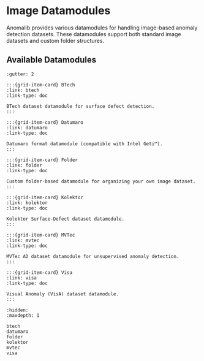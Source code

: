 # Image Datamodules

Anomalib provides various datamodules for handling image-based anomaly detection datasets. These datamodules support both standard image datasets and custom folder structures.

## Available Datamodules

```{grid} 3
:gutter: 2

:::{grid-item-card} BTech
:link: btech
:link-type: doc

BTech dataset datamodule for surface defect detection.
:::

:::{grid-item-card} Datumaro
:link: datumaro
:link-type: doc

Datumaro format datamodule (compatible with Intel Geti™).
:::

:::{grid-item-card} Folder
:link: folder
:link-type: doc

Custom folder-based datamodule for organizing your own image dataset.
:::

:::{grid-item-card} Kolektor
:link: kolektor
:link-type: doc

Kolektor Surface-Defect dataset datamodule.
:::

:::{grid-item-card} MVTec
:link: mvtec
:link-type: doc

MVTec AD dataset datamodule for unsupervised anomaly detection.
:::

:::{grid-item-card} Visa
:link: visa
:link-type: doc

Visual Anomaly (VisA) dataset datamodule.
:::
```

```{toctree}
:hidden:
:maxdepth: 1

btech
datumaro
folder
kolektor
mvtec
visa
```
